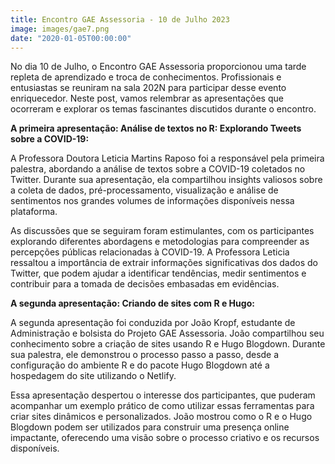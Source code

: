 ```yaml
---
title: Encontro GAE Assessoria - 10 de Julho 2023
image: images/gae7.png
date: "2020-01-05T00:00:00"
---
```

No dia 10 de Julho, o Encontro GAE Assessoria proporcionou uma tarde repleta de aprendizado e troca de conhecimentos. Profissionais e entusiastas se reuniram na sala 202N para participar desse evento enriquecedor. Neste post, vamos relembrar as apresentações que ocorreram e explorar os temas fascinantes discutidos durante o encontro.

**A primeira apresentação: Análise de textos no R: Explorando Tweets sobre a COVID-19:**

A Professora Doutora Leticia Martins Raposo foi a responsável pela primeira palestra, abordando a análise de textos sobre a COVID-19 coletados no Twitter. Durante sua apresentação, ela compartilhou insights valiosos sobre a coleta de dados, pré-processamento, visualização e análise de sentimentos nos grandes volumes de informações disponíveis nessa plataforma.

As discussões que se seguiram foram estimulantes, com os participantes explorando diferentes abordagens e metodologias para compreender as percepções públicas relacionadas à COVID-19. A Professora Leticia ressaltou a importância de extrair informações significativas dos dados do Twitter, que podem ajudar a identificar tendências, medir sentimentos e contribuir para a tomada de decisões embasadas em evidências.

**A segunda apresentação: Criando de sites com R e Hugo:**

A segunda apresentação foi conduzida por João Kropf, estudante de Administração e bolsista do Projeto GAE Assessoria. João compartilhou seu conhecimento sobre a criação de sites usando R e Hugo Blogdown. Durante sua palestra, ele demonstrou o processo passo a passo, desde a configuração do ambiente R e do pacote Hugo Blogdown até a hospedagem do site utilizando o Netlify.

Essa apresentação despertou o interesse dos participantes, que puderam acompanhar um exemplo prático de como utilizar essas ferramentas para criar sites dinâmicos e personalizados. João mostrou como o R e o Hugo Blogdown podem ser utilizados para construir uma presença online impactante, oferecendo uma visão sobre o processo criativo e os recursos disponíveis.